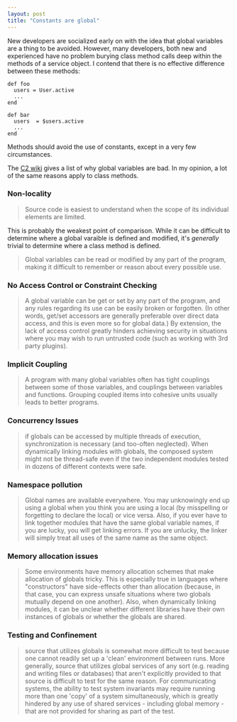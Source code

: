 ```yaml
---
layout: post
title: "Constants are global"
---
```


New developers are socialized early on with the idea that global variables
are a thing to be avoided.  However, many developers, both new and experienced
have no problem burying class method calls deep within the methods of a service
object.  I contend that there is no effective difference between these methods:

```
def foo
  users = User.active
  ...
end

def bar
  users  = $users.active
  ...
end
```

Methods should avoid the use of constants, except in a very few circumstances.

<!-- more -->

The [C2 wiki] gives a list of why global variables are bad. In my opinion, a lot
of the same reasons apply to class methods.




### Non-locality

> Source code is easiest to understand when the scope of its individual
> elements are limited.

This is probably the weakest point of comparison.  While it can be difficult
to determine where a global varaible is defined and modified, it's _generally_
trivial to determine where a class method is defined.

> Global variables can be read or modified by any part of the program, making
> it difficult to remember or reason about every possible use. 

### No Access Control or Constraint Checking

>  A global variable can be get or set by any part of the program, and any
>  rules regarding its use can be easily broken or forgotten. (In other words,
>  get/set accessors are generally preferable over direct data access, and this
>  is even more so for global data.) By extension, the lack of access control
>  greatly hinders achieving security in situations where you may wish to run
>  untrusted code (such as working with 3rd party plugins). 

### Implicit Coupling

> A program with many global variables often has tight couplings between some
> of those variables, and couplings between variables and functions. Grouping
> coupled items into cohesive units usually leads to better programs. 

### Concurrency Issues

> if globals can be accessed by multiple threads of execution, synchronization
> is necessary (and too-often neglected). When dynamically linking modules with
> globals, the composed system might not be thread-safe even if the two
> independent modules tested in dozens of different contexts were safe. 

### Namespace pollution

> Global names are available everywhere. You may unknowingly end up using a
> global when you think you are using a local (by misspelling or forgetting to
> declare the local) or vice versa. Also, if you ever have to link together
> modules that have the same global variable names, if you are lucky, you will
> get linking errors. If you are unlucky, the linker will simply treat all uses
> of the same name as the same object. 

### Memory allocation issues

> Some environments have memory allocation schemes that make allocation of
> globals tricky. This is especially true in languages where "constructors"
> have side-effects other than allocation (because, in that case, you can
> express unsafe situations where two globals mutually depend on one another).
> Also, when dynamically linking modules, it can be unclear whether different
> libraries have their own instances of globals or whether the globals are
> shared. 

### Testing and Confinement

> source that utilizes globals is somewhat more difficult to test because one
> cannot readily set up a 'clean' environment between runs. More generally,
> source that utilizes global services of any sort (e.g. reading and writing
> files or databases) that aren't explicitly provided to that source is
> difficult to test for the same reason. For communicating systems, the ability
> to test system invariants may require running more than one 'copy' of a
> system simultaneously, which is greatly hindered by any use of shared
> services - including global memory - that are not provided for sharing as
> part of the test. 


[C2 wiki]: http://wiki.c2.com/?GlobalVariablesAreBad
